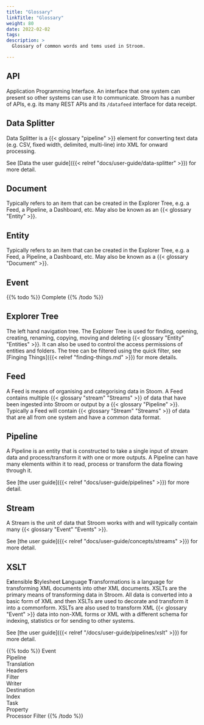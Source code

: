 ```yaml
---
title: "Glossary"
linkTitle: "Glossary"
weight: 80
date: 2022-02-02
tags: 
description: >
  Glossary of common words and tems used in Stroom.

---
```


## API

Application Programming Interface.
An interface that one system can present so other systems can use it to communicate.
Stroom has a number of APIs, e.g. its many REST APIs and its `/datafeed` interface for data receipt.

## Data Splitter
Data Splitter is a {{< glossary "pipeline" >}} element for converting text data (e.g. CSV, fixed width, delimited, multi-line) into XML for onward processing.

See [Data the user guide]({{< relref "docs/user-guide/data-splitter" >}}) for more detail.


## Document

Typically refers to an item that can be created in the Explorer Tree, e.g. a Feed, a Pipeline, a Dashboard, etc. May also be known as an {{< glossary "Entity" >}}.


## Entity

Typically refers to an item that can be created in the Explorer Tree, e.g. a Feed, a Pipeline, a Dashboard, etc. May also be known as a {{< glossary "Document" >}}.


## Event

{{% todo %}}
Complete
{{% /todo %}}


## Explorer Tree

The left hand navigation tree.
The Explorer Tree is used for finding, opening, creating, renaming, copying, moving and deleting {{< glossary "Entity" "Entities" >}}.
It can also be used to control the access permissions of entities and folders.
The tree can be filtered using the quick filter, see [Finging Things]({{< relref "finding-things.md" >}}) for more details.


## Feed

A Feed is means of organising and categorising data in Stoom.
A Feed contains multiple {{< glossary "stream" "Streams" >}} of data that have been ingested into Stroom or output by a {{< glossary "Pipeline" >}}.
Typically a Feed will contain {{< glossary "Stream" "Streams" >}} of data that are all from one system and have a common data format.


## Pipeline

A Pipeline is an entity that is constructed to take a single input of stream data and process/transform it with one or more outputs.
A Pipeline can have many elements within it to read, process or transform the data flowing through it.

See [the user guide]({{< relref "docs/user-guide/pipelines" >}}) for more detail.


## Stream

A Stream is the unit of data that Stroom works with and will typically contain many {{< glossary "Event" "Events" >}}.

See [the user guide]({{< relref "docs/user-guide/concepts/streams" >}}) for more detail.


## XSLT
E**x**tensible **S**tylesheet **L**anguage **T**ransformations is a language for transforming XML documents into other XML documents.
XSLTs are the primary means of transforming data in Stroom.
All data is converted into a basic form of XML and then XSLTs are used to decorate and transform it into a commonform.
XSLTs are also used to transform XML {{< glossary "Event" >}} data into non-XML forms or XML with a different schema for indexing, statistics or for sending to other systems.

See [the user guide]({{< relref "/docs/user-guide/pipelines/xslt" >}}) for more detail.





{{% todo %}}
Event  
Pipeline  
Translation  
Headers  
Filter  
Writer  
Destination  
Index  
Task  
Property  
Processor Filter
{{% /todo %}}
